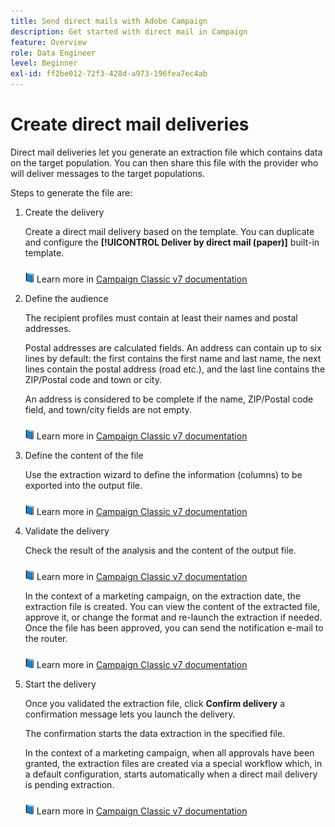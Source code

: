 ```yaml
---
title: Send direct mails with Adobe Campaign
description: Get started with direct mail in Campaign
feature: Overview
role: Data Engineer
level: Beginner
exl-id: ff2be012-72f3-428d-a973-196fea7ec4ab
---
```

# Create direct mail deliveries

Direct mail deliveries let you generate an extraction file which contains data on the target population. You can then share this file with the provider who will deliver messages to the target populations.

Steps to generate the file are:

1. Create the delivery

    Create a direct mail delivery based on the template. You can duplicate and configure the **[!UICONTROL Deliver by direct mail (paper)]** built-in template.

    ![](../assets/do-not-localize/book.png) Learn more in [Campaign Classic v7 documentation](https://experienceleague.adobe.com/docs/campaign-classic/using/sending-messages/sending-direct-mail/creating-a-direct-mail-delivery.html)

1. Define the audience

    The recipient profiles must contain at least their names and postal addresses.

    Postal addresses are calculated fields. An address can contain up to six lines by default: the first contains the first name and last name, the next lines contain the postal address (road etc.), and the last line contains the ZIP/Postal code and town or city. 
    
    An address is considered to be complete if the name, ZIP/Postal code field, and town/city fields are not empty.

    ![](../assets/do-not-localize/book.png) Learn more in [Campaign Classic v7 documentation](https://experienceleague.adobe.com/docs/campaign-classic/using/sending-messages/key-steps-when-creating-a-delivery/steps-defining-the-target-population.html)

1. Define the content of the file

    Use the extraction wizard to define the information (columns) to be exported into the output file. 

    ![](../assets/do-not-localize/book.png) Learn more in [Campaign Classic v7 documentation](https://experienceleague.adobe.com/docs/campaign-classic/using/sending-messages/sending-direct-mail/defining-the-direct-mail-content.html)

1. Validate the delivery

    Check the result of the analysis and the content of the output file. 

    ![](../assets/do-not-localize/book.png) Learn more in [Campaign Classic v7 documentation](https://experienceleague.adobe.com/docs/campaign-classic/using/sending-messages/sending-direct-mail/validating.html)

    In the context of a marketing campaign, on the extraction date, the extraction file is created. You can view the content of the extracted file, approve it, or change the format and re-launch the extraction if needed. Once the file has been approved, you can send the notification e-mail to the router.

    ![](../assets/do-not-localize/book.png) Learn more in [Campaign Classic v7 documentation](https://experienceleague.adobe.com/docs/campaign-classic/using/orchestrating-campaigns/orchestrate-campaigns/marketing-campaign-approval.html#approving-an-extraction-file)

1. Start the  delivery

    Once you validated the extraction file, click **Confirm delivery** a confirmation message lets you launch the delivery.

    The confirmation starts the data extraction in the specified file.

    In the context of a marketing campaign, when all approvals have been granted, the extraction files are created via a special workflow which, in a default configuration, starts automatically when a direct mail delivery is pending extraction. 
    
    ![](../assets/do-not-localize/book.png) Learn more in [Campaign Classic v7 documentation](https://experienceleague.adobe.com/docs/campaign-classic/using/orchestrating-campaigns/orchestrate-campaigns/marketing-campaign-deliveries.html#starting-an-offline-delivery)
